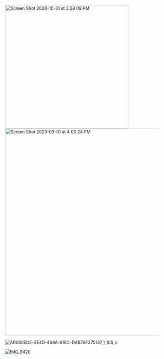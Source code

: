 <img width="404" alt="Screen Shot 2020-10-31 at 3 28 09 PM" src="https://user-images.githubusercontent.com/19508013/222293698-9789846e-5317-4625-99d0-098847e82890.png">

<img width="677" alt="Screen Shot 2023-03-01 at 4 00 24 PM" src="https://user-images.githubusercontent.com/19508013/222294744-e9a3d809-8b0f-4dfc-b005-872ee6e72a7d.png">

![A0090EDE-3E4D-469A-816C-D4B76F375137_1_105_c](https://github.com/shawna-tuli-silicon-valley/dance/assets/19508013/cf3fdc9d-2f5e-46a3-8f93-e7b38a7e8fed)

![IMG_6420](https://github.com/shawna-tuli-silicon-valley/dance/assets/19508013/bab6bfe7-b90d-4138-9f10-f8be51f4d943)
